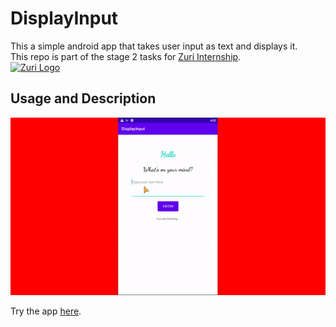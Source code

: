 # DisplayInput

This a simple android app that takes user input as text and displays it.  
This repo is part of the stage 2 tasks for [Zuri Internship](https://internship.zuri.team).  
[![Zuri Logo](https://media-exp1.licdn.com/dms/image/C4D0BAQEdFHkGF4d16w/company-logo_200_200/0/1614476081317?e=1637193600&v=beta&t=JGbJX3-ev2sMDQatbZFPwL_YBPRdmjf2oXtvOcr8cCQ)](https://internship.zuri.team "Zuri")

## Usage and Description

![App Demo](displayInput.gif)

Try the app [here](https://appetize.io/app/fyye8jtvzcnx1qmg8hexpzv1nw?device=nexus5&scale=75&orientation=portrait&osVersion=8.1).

